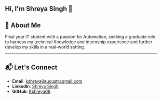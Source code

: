 ## Hi, I'm Shreya Singh 👋

## 🚀 About Me
Final year IT student with a passion for Automation, seeking a graduate role to harness my technical Knowledge and internship experience and further develop my skills in a real-world setting.


---
## 📬 Let's Connect
- **Email**: [kshreya8august@gmail.com](mailto:kshreya8august@gmail.com)
- **LinkedIn**: [Shreya Singh](https://www.linkedin.com/in/shreyasingh80)
- **GitHub**: [Kshreya08](https://github.com/Kshreya08)
